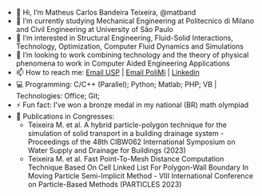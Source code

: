 - 👋 Hi, I’m Matheus Carlos Bandeira Teixeira, @matband
- 🌱 I’m currently studying Mechanical Engineering at Politecnico di Milano and Civil Engineering at University of São Paulo
- 👀 I’m interested in Structural Engineering, Fluid-Solid Interactions, Technology, Optimization, Computer Fluid Dynamics and Simulations
- 💞️ I’m looking to work combining technology and the theory of physical phenomena to work in Computer Aided Engineering Applications
- 📫 How to reach me: [Email USP](matband@usp.br) | [Email PoliMi](matheuscarlos.bandeira@mail.polimi.it) | [Linkedin](https://www.linkedin.com/in/bandeira-teixeira/)
- 💻 Programming: C/C++ (Parallel); Python; Matlab; PHP; VB | Technologies: Office; Git; 
- ⚡ Fun fact: I've won a bronze medal in my national (BR) math olympiad
- 🔬 Publications in Congresses:
  - Teixeira M. et al. A hybrid particle-polygon technique for the simulation of solid transport in a building drainage system - 
Proceedings of the 48th CIBW062 International Symposium on Water Supply and Drainage for Buildings (2023)
  - Teixeira M. et al. Fast Point-To-Mesh Distance Computation Technique Based On Cell Linked List For Polygon-Wall Boundary In Moving Particle Semi-Implicit Method - 
VIII International Conference on Particle-Based Methods (PARTICLES 2023)
<!---
matband/matband is a ✨ special ✨ repository because its `README.md` (this file) appears on your GitHub profile.
You can click the Preview link to take a look at your changes.
--->
